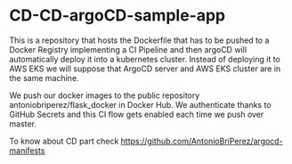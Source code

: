 # CD-CD-argoCD-sample-app
This is a repository that hosts the Dockerfile that has to be pushed to a Docker Registry implementing a CI Pipeline and then argoCD will automatically deploy it into a kubernetes cluster. Instead of deploying it to AWS EKS we will suppose that ArgoCD server and AWS EKS cluster are in the same machine. 

We push our docker images to the public repository antoniobriperez/flask_docker in Docker Hub. We authenticate thanks to GitHub Secrets and this CI flow gets enabled each time we push over master. 

To know about CD part check https://github.com/AntonioBriPerez/argocd-manifests
